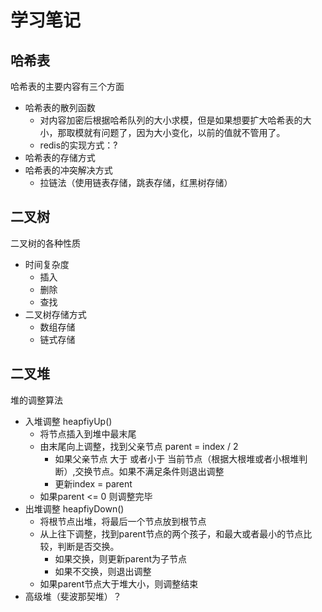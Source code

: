 # 学习笔记
## 哈希表
  哈希表的主要内容有三个方面
  - 哈希表的散列函数
    - 对内容加密后根据哈希队列的大小求模，但是如果想要扩大哈希表的大小，那取模就有问题了，因为大小变化，以前的值就不管用了。
    - redis的实现方式：?
  - 哈希表的存储方式
  - 哈希表的冲突解决方式
    - 拉链法（使用链表存储，跳表存储，红黑树存储）
## 二叉树
  二叉树的各种性质
  - 时间复杂度
    - 插入
    - 删除
    - 查找
  - 二叉树存储方式
    - 数组存储
    - 链式存储
## 二叉堆
  堆的调整算法
  - 入堆调整 heapfiyUp()
    - 将节点插入到堆中最末尾
    - 由末尾向上调整，找到父亲节点 parent = index / 2
      - 如果父亲节点 大于 或者小于 当前节点（根据大根堆或者小根堆判断）,交换节点。如果不满足条件则退出调整
      - 更新index = parent
    - 如果parent <= 0 则调整完毕
  - 出堆调整 heapfiyDown()
    - 将根节点出堆，将最后一个节点放到根节点
    - 从上往下调整，找到parent节点的两个孩子，和最大或者最小的节点比较，判断是否交换。
      - 如果交换，则更新parent为子节点
      - 如果不交换，则退出调整
    - 如果parent节点大于堆大小，则调整结束
  - 高级堆（斐波那契堆）？